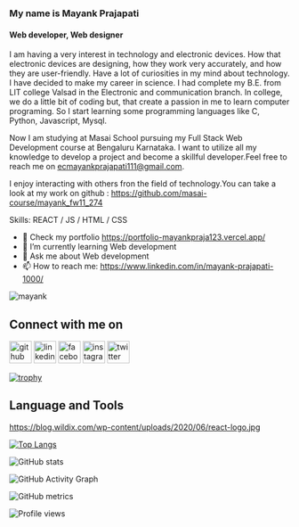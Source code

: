 ###  My name is Mayank Prajapati
#### Web developer, Web designer
I am having a very interest in technology and electronic devices. How that electronic devices are designing, how they work very accurately, and how they are user-friendly. Have a lot of curiosities in my mind about technology. I have decided to make my career in science.
I had complete my B.E. from LIT college Valsad in the Electronic and communication branch. In college, we do a little bit of coding but, that create a passion in me to learn computer programing. So I start learning some programming languages like C, Python, Javascript, Mysql.

Now I am studying at Masai School pursuing my Full Stack Web Development course at Bengaluru Karnataka. I want to utilize all my knowledge to develop a project and become a skillful developer.Feel free to reach me on ecmayankprajapati111@gmail.com.

I enjoy interacting with others fron the field of technology.You can take a look at my work on github : https://github.com/masai-course/mayank_fw11_274

Skills:  REACT / JS / HTML / CSS

- 🔭 Check my portfolio https://portfolio-mayankpraja123.vercel.app/ 
- 🌱 I’m currently learning Web development
- 💬 Ask me about Web development 
- 📫 How to reach me: https://www.linkedin.com/in/mayank-prajapati-1000/ 

<img align="center" src="https://www.mygo.ge/uploads/blog/1584023795.jpg" alt="mayank" />

## Connect with me on 

[<img src='https://cdn.jsdelivr.net/npm/simple-icons@3.0.1/icons/github.svg' alt='github' height='40'>](https://github.com/Mayankpraja123)  [<img src='https://cdn.jsdelivr.net/npm/simple-icons@3.0.1/icons/linkedin.svg' alt='linkedin' height='40'>](https://www.linkedin.com/in/Mayankpraja123/)  [<img src='https://cdn.jsdelivr.net/npm/simple-icons@3.0.1/icons/facebook.svg' alt='facebook' height='40'>](https://www.facebook.com/Mayankpraja123)  [<img src='https://cdn.jsdelivr.net/npm/simple-icons@3.0.1/icons/instagram.svg' alt='instagram' height='40'>](https://www.instagram.com/Mayankpraja123/)  [<img src='https://cdn.jsdelivr.net/npm/simple-icons@3.0.1/icons/twitter.svg' alt='twitter' height='40'>](https://twitter.com/Mayankpraja123)  

[![trophy](https://github-profile-trophy.vercel.app/?username=Mayankpraja123)](https://github.com/ryo-ma/github-profile-trophy)

## Language and Tools
https://blog.wildix.com/wp-content/uploads/2020/06/react-logo.jpg

[![Top Langs](https://github-readme-stats.vercel.app/api/top-langs/?username=Mayankpraja123)](https://github.com/anuraghazra/github-readme-stats)

![GitHub stats](https://github-readme-stats.vercel.app/api?username=Mayankpraja123&show_icons=true)  

![GitHub Activity Graph](https://activity-graph.herokuapp.com/graph?username=Mayankpraja123)  

![GitHub metrics](https://metrics.lecoq.io/Mayankpraja123)  

![Profile views](https://gpvc.arturio.dev/Mayankpraja123)  
